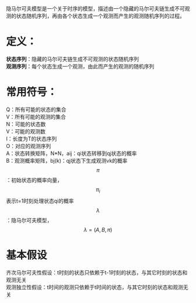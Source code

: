 隐马尔可夫模型是一个关于时序的模型，描述由一个隐藏的马尔可夫链生成不可观测的状态随机序列，再由各个状态生成一个观测而产生的观测随机序列的过程。  

# 定义：  
**状态序列**：隐藏的马尔可夫链生成不可观测的状态随机序列  
**观测序列**：每个状态生成一个观测，由此而产生的观测的随机序列  

# 常用符号：  
Q：所有可能的状态的集合  
V：所有可能的观测的集合  
N：可能的状态数  
V：可能的观测数  
I：长度为T的状态序列  
O：对应的观测序列  
A：状态转换矩阵，N*N，aij：qi状态转移到qj状态的概率  
B：观测概率矩阵，bj(k)：qj状态下生成观测vk的概率  
$$\pi$$：初始状态的概率向量，$$\pi_i$$表示t=1时刻处理状态qi的概率  
$$\lambda$$：隐马尔可夫模型，$$\lambda=(A, B, \pi)$$  

# 基本假设  
齐次马尔可夫性假设：t时刻的状态只依赖于t-1时刻的状态，与其它时刻的状态和观测无关  
观测独立性假设：t时间的观测只依赖于t时间的状态，与其它时刻的状态和观测无关  
